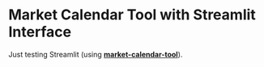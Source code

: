 # Market Calendar Tool with Streamlit Interface

Just testing Streamlit (using **[market-calendar-tool](https://github.com/pavelkrusek/market-calendar-tool)**).

